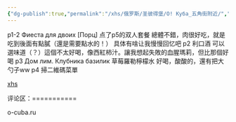 ```yaml
---
{"dg-publish":true,"permalink":"/xhs/俄罗斯/圣彼得堡/O! Куба_五角街附近/","tags":["rednote","圣彼得堡"],"created":"2025-03-17T22:11:47.017+08:00","updated":"2025-03-20T22:46:14.550+08:00"}
---
```


 

p1-2 Фиеста для двоих [Порц] 点了p5的双人套餐 總體不錯，肉很好吃，就是吃到後面有點膩（還是需要點水的！） 具体有啥让我慢慢回忆吧
p2 利口酒 可以選味道（？）這個不太好喝，像西紅柿汁。讓我想起失敗的血腥瑪莉，但比那個好喝
p3 Дом лим. Клубника базилик 草莓羅勒檸檬水 好喝，酸酸的，還有把大勺子ww
p4 掃二維碼菜單

[xhs](https://www.xiaohongshu.com/explore/64961bca0000000011011e93?xsec_token=ABpqdnUOaG1I5PY6s_CocjtQirF2Dl97bv98GL8pSO5do=&xsec_source=pc_user)

评论区：===========

o-cuba.ru